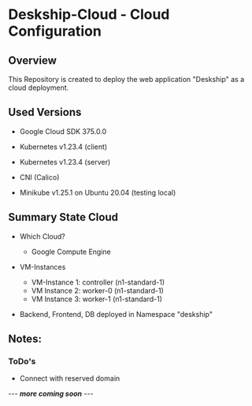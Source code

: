 # Deskship-Cloud - Cloud Configuration

## Overview
This Repository is created to deploy the web application "Deskship" as a cloud deployment.

## Used Versions

- Google Cloud SDK 375.0.0
- Kubernetes v1.23.4 (client)
- Kubernetes v1.23.4 (server) 
- CNI (Calico)

- Minikube v1.25.1 on Ubuntu 20.04 (testing local)

## Summary State Cloud

- Which Cloud? 
  - Google Compute Engine

- VM-Instances 
  - VM-Instance 1: controller (n1-standard-1)
  - VM Instance 2: worker-0 (n1-standard-1)
  - VM Instance 3: worker-1 (n1-standard-1)

- Backend, Frontend, DB deployed in Namespace "deskship"

## Notes:

### ToDo's

- Connect with reserved domain


---  ***more coming soon*** ---

